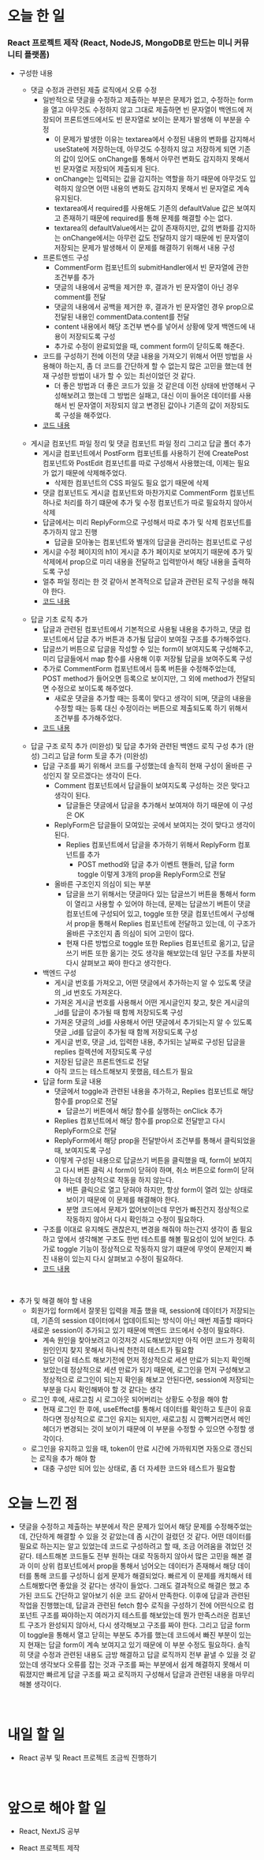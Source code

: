 # 오늘 한 일

### React 프로젝트 제작 (React, NodeJS, MongoDB로 만드는 미니 커뮤니티 플랫폼)

- 구성한 내용

  - 댓글 수정과 관련된 제출 로직에서 오류 수정
    - 일반적으로 댓글을 수정하고 제출하는 부분은 문제가 없고, 수정하는 form을 열고 아무것도 수정하지 않고 그대로 제출하면 빈 문자열이 백엔드에 저장되어 프론트엔드에서도 빈 문자열로 보이는 문제가 발생해 이 부분을 수정
      - 이 문제가 발생한 이유는 textarea에서 수정된 내용의 변화를 감지해서 useState에 저장하는데, 아무것도 수정하지 않고 저장하게 되면 기존의 값이 있어도 onChange를 통해서 아무런 변화도 감지하지 못해서 빈 문자열로 저장되어 제출되게 된다.
      - onChange는 입력되는 값을 감지하는 역할을 하기 때문에 아무것도 입력하지 않으면 어떤 내용의 변화도 감지하지 못해서 빈 문자열로 계속 유지된다.
      - textarea에서 required를 사용해도 기존의 defaultValue 값은 보여지고 존재하기 때문에 required를 통해 문제를 해결할 수는 없다.
      - textarea의 defaultValue에서는 값이 존재하지만, 값의 변화를 감지하는 onChange에서는 아무런 값도 전달하지 않기 때문에 빈 문자열이 저장되는 문제가 발생해서 이 문제를 해결하기 위해서 내용 구성
    - 프론트엔드 구성
      - CommentForm 컴포넌트의 submitHandler에서 빈 문자열에 관한 조건부를 추가
      - 댓글의 내용에서 공백을 제거한 후, 결과가 빈 문자열이 아닌 경우 comment를 전달
      - 댓글의 내용에서 공백을 제거한 후, 결과가 빈 문자열인 경우 prop으로 전달된 내용인 commentData.content를 전달
      - content 내용에서 해당 조건부 변수를 넣어서 상황에 맞게 백엔드에 내용이 저장되도록 구성
      - 추가로 수정이 완료되었을 때, comment form이 닫히도록 해준다.
    - 코드를 구성하기 전에 이전의 댓글 내용을 가져오기 위해서 어떤 방법을 사용해야 하는지, 좀 더 코드를 간단하게 할 수 없는지 많은 고민을 했는데 현재 구성한 방법이 내가 할 수 있는 최선이었던 것 같다.
      - 더 좋은 방법과 더 좋은 코드가 있을 것 같은데 이전 상태에 반영해서 구성해보려고 했는데 그 방법은 실패고, 대신 이미 들어온 데이터를 사용해서 빈 문자열이 저장되지 않고 변경된 값이나 기존의 값이 저장되도록 구성을 해주었다.
    - [코드 내용](https://github.com/jeongsangtae/mini-community-platform/commit/c78d567b725a6c865b4328d191cca5338ba5a8e8)

  <br />

  - 게시글 컴포넌트 파일 정리 및 댓글 컴포넌트 파일 정리 그리고 답글 폴더 추가
    - 게시글 컴포넌트에서 PostForm 컴포넌트를 사용하기 전에 CreatePost 컴포넌트와 PostEdit 컴포넌트를 따로 구성해서 사용했는데, 이제는 필요가 없기 때문에 삭제해주었다.
      - 삭제한 컴포넌트의 CSS 파일도 필요 없기 때문에 삭제
    - 댓글 컴포넌트도 게시글 컴포넌트와 마찬가지로 CommentForm 컴포넌트 하나로 처리를 하기 떄문에 추가 및 수정 컴포넌트가 따로 필요하지 않아서 삭제
    - 답글에서는 미리 ReplyForm으로 구성해서 따로 추가 및 삭제 컴포넌트를 추가하지 않고 진행
      - 답글을 모아놓는 컴포넌트와 별개의 답글을 관리하는 컴포넌트로 구성
    - 게시글 수정 페이지의 h1이 게시글 추가 페이지로 보여지기 때문에 추가 및 삭제에서 prop으로 미리 내용을 전달하고 입력받아서 해당 내용을 출력하도록 구성
    - 얼추 파일 정리는 한 것 같아서 본격적으로 답글과 관련된 로직 구성을 해줘야 한다.
    - [코드 내용](https://github.com/jeongsangtae/mini-community-platform/commit/2dd82a96d640b981d2856c2b09233b680a837893)

  <br />

  - 답글 기초 로직 추가
    - 답글과 관련된 컴포넌트에서 기본적으로 사용될 내용을 추가하고, 댓글 컴포넌트에서 답글 추가 버튼과 추가될 답글이 보여질 구조를 추가해주었다.
    - 답글쓰기 버튼으로 답글을 작성할 수 있는 form이 보여지도록 구성해주고, 미리 답글들에서 map 함수를 사용해 이후 저장될 답글을 보여주도록 구성
    - 추가로 CommentForm 컴포넌트에서 등록 버튼을 수정해주었는데, POST method가 들어오면 등록으로 보이지만, 그 외에 method가 전달되면 수정으로 보이도록 해주었다.
      - 새로운 댓글을 추가할 때는 등록이 맞다고 생각이 되며, 댓글의 내용을 수정할 때는 등록 대신 수정이라는 버튼으로 제출되도록 하기 위해서 조건부를 추가해주었다.
    - [코드 내용](https://github.com/jeongsangtae/mini-community-platform/commit/a30569f0c0ec0472c214cc31a9f472397ff8675b)

  <br />

  - 답글 구조 로직 추가 (미완성) 및 답글 추가와 관련된 백엔드 로직 구성 추가 (완성) 그리고 답글 form 토글 추가 (미완성)
    - 답글 구조를 짜기 위해서 코드를 구성했는데 솔직히 현재 구성이 올바른 구성인지 잘 모르겠다는 생각이 든다.
      - Comment 컴포넌트에서 답글들이 보여지도록 구성하는 것은 맞다고 생각이 된다.
        - 답글들은 댓글에서 답글을 추가해서 보여져야 하기 때문에 이 구성은 OK
      - ReplyForm은 답글들이 모여있는 곳에서 보여지는 것이 맞다고 생각이 된다.
        - Replies 컴포넌트에서 답글을 추가하기 위해서 ReplyForm 컴포넌트를 추가
          - POST method와 답글 추가 이벤트 핸들러, 답글 form toggle 이렇게 3개의 prop을 ReplyForm으로 전달
      - 올바른 구조인지 의심이 되는 부분
        - 답글을 쓰기 위해서는 댓글마다 있는 답글쓰기 버튼을 통해서 form이 열리고 사용할 수 있어야 하는데, 문제는 답글쓰기 버튼이 댓글 컴포넌트에 구성되어 있고, toggle 또한 댓글 컴포넌트에서 구성해서 prop을 통해서 Replies 컴포넌트에 전달하고 있는데, 이 구조가 올바른 구조인지 좀 의심이 되어 고민이 많다.
        - 현재 다른 방법으로 toggle 또한 Replies 컴포넌트로 옮기고, 답글쓰기 버튼 또한 옮기는 것도 생각을 해보았는데 일단 구조를 차분히 다시 살펴보고 짜야 한다고 생각한다.
    - 백엔드 구성
      - 게시글 번호를 가져오고, 어떤 댓글에서 추가하는지 알 수 있도록 댓글의 \_id 번호도 가져온다.
      - 가져온 게시글 번호를 사용해서 어떤 게시글인지 찾고, 찾은 게시글의 \_id를 답글이 추가될 때 함께 저장되도록 구성
      - 가져온 댓글의 \_id를 사용해서 어떤 댓글에서 추가되는지 알 수 있도록 댓글 \_id를 답글이 추가될 때 함께 저장되도록 구성
      - 게시글 번호, 댓글 \_id, 입력한 내용, 추가되는 날짜로 구성된 답글을 replies 컬렉션에 저장되도록 구성
      - 저장된 답글은 프론트엔드로 전달
      - 아직 코드는 테스트해보지 못했음, 테스트가 필요
    - 답글 form 토글 내용
      - 댓글에서 toggle과 관련된 내용을 추가하고, Replies 컴포넌트로 해당 함수를 prop으로 전달
        - 답글쓰기 버튼에서 해당 함수를 실행하는 onClick 추가
      - Replies 컴포넌트에서 해당 함수를 prop으로 전달받고 다시 ReplyForm으로 전달
      - ReplyForm에서 해당 prop을 전달받아서 조건부를 통해서 클릭되었을 때, 보여지도록 구성
      - 이렇게 구성된 내용으로 답글쓰기 버튼을 클릭했을 때, form이 보여지고 다시 버튼 클릭 시 form이 닫혀야 하며, 취소 버튼으로 form이 닫혀야 하는데 정상적으로 작동을 하지 않는다.
        - 버튼 클릭으로 열고 닫혀야 하지만, 항상 form이 열려 있는 상태로 보이기 때문에 이 문제를 해결해야 한다.
        - 분명 코드에서 문제가 없어보이는데 무언가 빠진건지 정상적으로 작동하지 않아서 다시 확인하고 수정이 필요하다.
    - 구조를 이대로 유지해도 괜찮은지, 변경을 해줘야 하는건지 생각이 좀 필요하고 앞에서 생각해본 구조도 한번 테스트를 해볼 필요성이 있어 보인다. 추가로 toggle 기능이 정상적으로 작동하지 않기 떄문에 무엇이 문제인지 빠진 내용이 있는지 다시 살펴보고 수정이 필요하다.
    - [코드 내용](https://github.com/jeongsangtae/mini-community-platform/commit/f6477b5b7ef08d1311710d12a4788d13408db82c)

<br />

- 추가 및 해결 해야 할 내용
  - 회원가입 form에서 잘못된 입력을 제출 했을 때, session에 데이터가 저장되는데, 기존의 session 데이터에서 업데이트되는 방식이 아닌 매번 제출할 때마다 새로운 session이 추가되고 있기 때문에 백엔드 코드에서 수정이 필요하다.
    - 계속 원인을 찾아보려고 이것저것 시도해보았지만 아직 어떤 코드가 정확히 원인인지 찾지 못해서 하나씩 천천히 테스트가 필요함
    - 일단 이걸 테스트 해보기전에 먼저 정상적으로 세션 만료가 되는지 확인해보았는데 정상적으로 세션 만료가 되기 때문에, 로그인을 먼저 구성해보고 정상적으로 로그인이 되는지 확인을 해보고 안된다면, session에 저장되는 부분을 다시 확인해봐야 할 것 같다는 생각
  - 로그인 후에, 새로고침 시 로그아웃 되어버리는 상황도 수정을 해야 함
    - 현재 로그인 한 후에, useEffect를 통해서 데이터를 확인하고 토큰이 유효하다면 정상적으로 로그인 유지는 되지만, 새로고침 시 깜빡거리면서 메인헤더가 변경되는 것이 보이기 때문에 이 부분을 수정할 수 있으면 수정할 생각이다.
  - 로그인을 유지하고 있을 때, token이 만료 시간에 가까워지면 자동으로 갱신되는 로직을 추가 해야 함
    - 대충 구성만 되어 있는 상태로, 좀 더 자세한 코드와 테스트가 필요함

# 오늘 느낀 점

- 댓글을 수정하고 제출하는 부분에서 작은 문제가 있어서 해당 문제를 수정해주었는데, 간단하게 해결할 수 있을 것 같았는데 좀 시간이 걸렸던 것 같다. 어떤 데이터를 필요로 하는지는 알고 있었는데 코드로 구성하려고 할 때, 조금 어려움을 겪었던 것 같다. 테스트해본 코드들도 전부 원하는 대로 작동하지 않아서 많은 고민을 해본 결과 이미 상위 컴포넌트에서 prop을 통해서 넘어오는 데이터가 존재해서 해당 데이터를 통해 코드를 구성하니 쉽게 문제가 해결되었다. 빠르게 이 문제를 캐치해서 테스트해봤다면 좋았을 것 같다는 생각이 들었다. 그래도 결과적으로 해결은 했고 추가된 코드도 간단하고 알아보기 쉬운 코드 같아서 만족한다. 이후에 답글과 관련된 작업을 진행했는데, 답글과 관련된 fetch 함수 로직을 구성하기 전에 어떤식으로 컴포넌트 구조를 짜야하는지 여러가지 테스트를 해보았는데 뭔가 만족스러운 컴포넌트 구조가 완성되지 않아서, 다시 생각해보고 구조를 짜야 한다. 그리고 답글 form이 toggle을 통해서 열고 닫히는 부분도 추가를 했는데 코드에서 빠진 부분이 있는지 현재는 답글 form이 계속 보여지고 있기 때문에 이 부분 수정도 필요하다. 솔직히 댓글 수정과 관련된 내용도 금방 해결하고 답글 로직까지 전부 끝낼 수 있을 것 같았는데 생각보다 오류를 잡는 것과 구조를 짜는 부분에서 쉽게 해결하지 못해서 미뤄졌지만 빠르게 답글 구조를 짜고 로직까지 구성해서 답글과 관련된 내용을 마무리해볼 생각이다.

<br />

# 내일 할 일

- React 공부 및 React 프로젝트 조금씩 진행하기

<br />

# 앞으로 해야 할 일

- React, NextJS 공부

- React 프로젝트 제작

